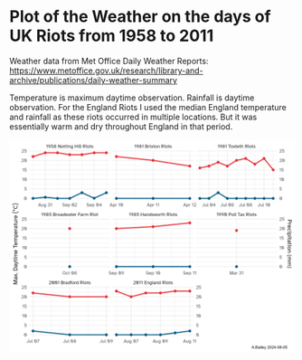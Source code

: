 # Plot of the Weather on the days of UK Riots from 1958 to 2011

Weather data from Met Office Daily Weather Reports:
https://www.metoffice.gov.uk/research/library-and-archive/publications/daily-weather-summary

Temperature is maximum daytime observation. Rainfall is daytime observation. 
For the England Riots I used
the median England temperature and rainfall as these riots occurred in multiple
locations. But it was essentially warm and dry throughout England in that period.

![](uk-riot-weather-2024-08-05.png)